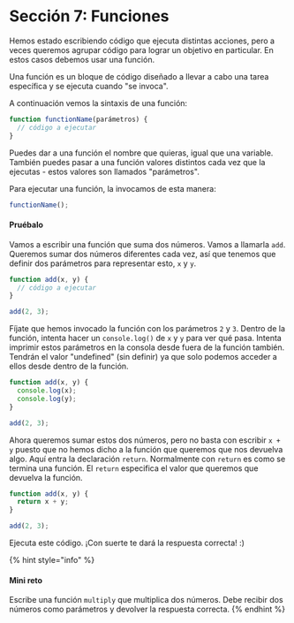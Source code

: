 # Sección 7: Funciones

Hemos estado escribiendo código que ejecuta distintas acciones, pero a veces queremos agrupar código para lograr un objetivo en particular. En estos casos debemos usar una función.

Una función es un bloque de código diseñado a llevar a cabo una tarea específica y se ejecuta cuando "se invoca".

A continuación vemos la sintaxis de una función:

```javascript
function functionName(parámetros) {
  // código a ejecutar
}
```

Puedes dar a una función el nombre que quieras, igual que una variable. También puedes pasar a una función valores distintos cada vez que la ejecutas - estos valores son llamados "parámetros".

Para ejecutar una función, la invocamos de esta manera:

```javascript
functionName();
```

#### Pruébalo

Vamos a escribir una función que suma dos números. Vamos a llamarla `add`. Queremos sumar dos números diferentes cada vez, así que tenemos que definir dos parámetros para representar esto, `x` y `y`.

```javascript
function add(x, y) {
  // código a ejecutar
}

add(2, 3);
```

Fíjate que hemos invocado la función con los parámetros `2` y `3`. Dentro de la función, intenta hacer un `console.log()` de `x` y `y` para ver qué pasa. Intenta imprimir estos parámetros en la consola desde fuera de la función también. Tendrán el valor "undefined" \(sin definir\) ya que solo podemos acceder a ellos desde dentro de la función.

```javascript
function add(x, y) {
  console.log(x);
  console.log(y);
}

add(2, 3);
```

Ahora queremos sumar estos dos números, pero no basta con escribir `x + y` puesto que no hemos dicho a la función que queremos que nos devuelva algo. Aquí entra la declaración `return`. Normalmente con `return` es como se termina una función. El `return` especifica el valor que queremos que devuelva la función.

```javascript
function add(x, y) {
  return x + y;
}

add(2, 3);
```

Ejecuta este código. ¡Con suerte te dará la respuesta correcta! :\)

{% hint style="info" %}
#### Mini reto

Escribe una función `multiply` que multiplica dos números. Debe recibir dos números como parámetros y devolver la respuesta correcta.
{% endhint %}

